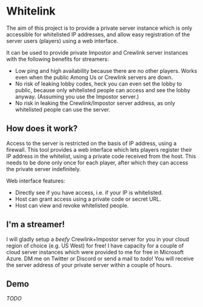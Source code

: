 # Whitelink

The aim of this project is to provide a private server instance which is only accessible for whitelisted IP addresses, and allow easy registration of the server users (players) using a web interface.

It can be used to provide private Impostor and Crewlink server instances with the following benefits for streamers:

* Low ping and high availability because there are no other players. Works even when the public Among Us or Crewlink servers are down.
* No risk of leaking lobby codes, heck you can even set the lobby to public, because only whitelisted people can access and see the lobby anyway. (Assuming you use the Impostor server.)
* No risk in leaking the Crewlink/Impostor server address, as only whitelisted people can use the server.

## How does it work?

Access to the server is restricted on the basis of IP address, using a firewall. This tool provides a web interface which lets players register their IP address in the whitelist, using a private code received from the host. This needs to be done only once for each player, after which they can access the private server indefinitely.

Web interface features:

* Directly see if you have access, i.e. if your IP is whitelisted.
* Host can grant access using a private code or secret URL.
* Host can view and revoke whitelisted people.


## I'm a streamer!

I will gladly setup a _beefy_ Crewlink+Impostor server for you in your cloud region of choice (e.g. US West) for free! I have capacity for a couple of cloud server instances which were provided to me for free in Microsoft Azure. DM me on Twitter or Discord or send a mail to _todo_! You will receive the server address of your private server within a couple of hours.


## Demo

_TODO_
